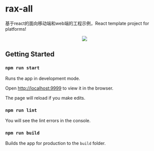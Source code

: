 # rax-all
基于react的面向移动端和web端的工程示例，React template project for platforms!

<p align="center">
  <img src="screenshot/Capture0.png">
</p>

## Getting Started

### `npm run start`

Runs the app in development mode.

Open [http://localhost:9999](http://localhost:9999) to view it in the browser.

The page will reload if you make edits.

### `npm run lint`

You will see the lint errors in the console.

### `npm run build`

Builds the app for production to the `build` folder.
